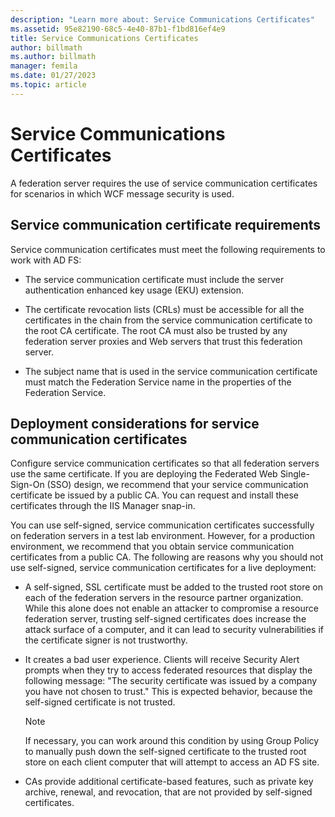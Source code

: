 ```yaml
---
description: "Learn more about: Service Communications Certificates"
ms.assetid: 95e82190-68c5-4e40-87b1-f1bd816ef4e9
title: Service Communications Certificates
author: billmath
ms.author: billmath
manager: femila
ms.date: 01/27/2023
ms.topic: article
---
```


# Service Communications Certificates

A federation server requires the use of service communication certificates for scenarios in which WCF message security is used.

## Service communication certificate requirements
Service communication certificates must meet the following requirements to work with AD FS:

-   The service communication certificate must include the server authentication enhanced key usage \(EKU\) extension.

-   The certificate revocation lists \(CRLs\) must be accessible for all the certificates in the chain from the service communication certificate to the root CA certificate. The root CA must also be trusted by any federation server proxies and Web servers that trust this federation server.

-   The subject name that is used in the service communication certificate must match the Federation Service name in the properties of the Federation Service.

## Deployment considerations for service communication certificates
Configure service communication certificates so that all federation servers use the same certificate. If you are deploying the Federated Web Single\-Sign\-On \(SSO\) design, we recommend that your service communication certificate be issued by a public CA. You can request and install these certificates through the IIS Manager snap\-in.

You can use self\-signed, service communication certificates successfully on federation servers in a test lab environment. However, for a production environment, we recommend that you obtain service communication certificates from a public CA. The following are reasons why you should not use self\-signed, service communication certificates for a live deployment:

-   A self\-signed, SSL certificate must be added to the trusted root store on each of the federation servers in the resource partner organization. While this alone does not enable an attacker to compromise a resource federation server, trusting self\-signed certificates does increase the attack surface of a computer, and it can lead to security vulnerabilities if the certificate signer is not trustworthy.

-   It creates a bad user experience. Clients will receive Security Alert prompts when they try to access federated resources that display the following message: "The security certificate was issued by a company you have not chosen to trust." This is expected behavior, because the self\-signed certificate is not trusted.

    > [!NOTE]
    > If necessary, you can work around this condition by using Group Policy to manually push down the self\-signed certificate to the trusted root store on each client computer that will attempt to access an AD FS site.

-   CAs provide additional certificate\-based features, such as private key archive, renewal, and revocation, that are not provided by self\-signed certificates.


